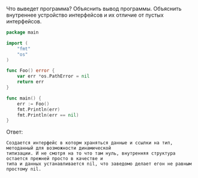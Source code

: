 Что выведет программа? Объяснить вывод программы. Объяснить внутреннее устройство интерфейсов и их отличие от пустых интерфейсов.

```go
package main

import (
	"fmt"
	"os"
)

func Foo() error {
	var err *os.PathError = nil
	return err
}

func main() {
	err := Foo()
	fmt.Println(err)
	fmt.Println(err == nil)
}
```

Ответ:
```
Создается интерфейс в которм храняться данные и ссылки на тип, методанный для возможности динамической
типизации. И не смотря на то что там нуль, внутренняя структура остается прежней просто в качестве и
типа и данных устанавливается nil, что заведомо делает егон не равным простому nil.

```
